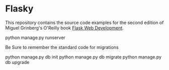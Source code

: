Flasky
======

This repository contains the source code examples for the second edition of Miguel Grinberg's O'Reilly book [Flask Web Development](http://www.flaskbook.com).

python manage.py runserver

Be Sure to remember the standard code for migrations

python manage.py db init
python manage.py db migrate
python manage.py db upgrade
